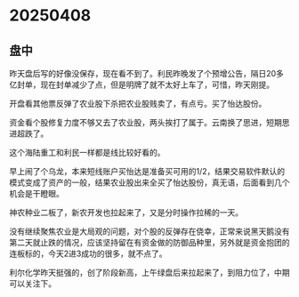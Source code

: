 # 20250408

## 盘中

昨天盘后写的好像没保存，现在看不到了。利民昨晚发了个预增公告，隔日20多亿封单，现在封单减少了点，但是明牌了就不太好上车了，可惜，昨天刚提。

开盘看其他票反弹了农业股下杀把农业股贱卖了，有点亏。买了怡达股份。

资金看个股修复力度不够又去了农业股，两头挨打了属于。云南换了思进，短期思进超跌了。

这个海陆重工和利民一样都是线比较好看的。

早上闹了个乌龙，本来短线账户买怡达是准备买可用的1/2，结果交易软件默认的模式变成了资产的一般，结果农业股出来全买了怡达股份，真无语，后面看到几个机会是干瞪眼。

神农种业二板了，新农开发也拉起来了，又是分时操作拉稀的一天。

没有继续聚焦农业是大局观的问题，对个股的反弹存在侥幸，正常来说黑天鹅没有第二天就止跌的情况，应该坚持留在有资金做的防御品种里，另外就是资金抱团的连板标的，今天2进3成功的很多，就不点了。

利尔化学昨天挺强的，创了阶段新高，上午绿盘后来拉起来了，到阻力位了，中期可以关注下。
